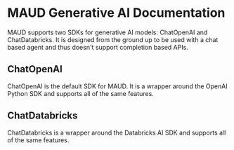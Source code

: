 # MAUD Generative AI Documentation

MAUD supports two SDKs for generative AI models: ChatOpenAI and ChatDatabricks. It is designed from the ground up to be used with a chat based agent and thus doesn't support completion based APIs.

## ChatOpenAI

ChatOpenAI is the default SDK for MAUD. It is a wrapper around the OpenAI Python SDK and supports all of the same features.

## ChatDatabricks

ChatDatabricks is a wrapper around the Databricks AI SDK and supports all of the same features.

